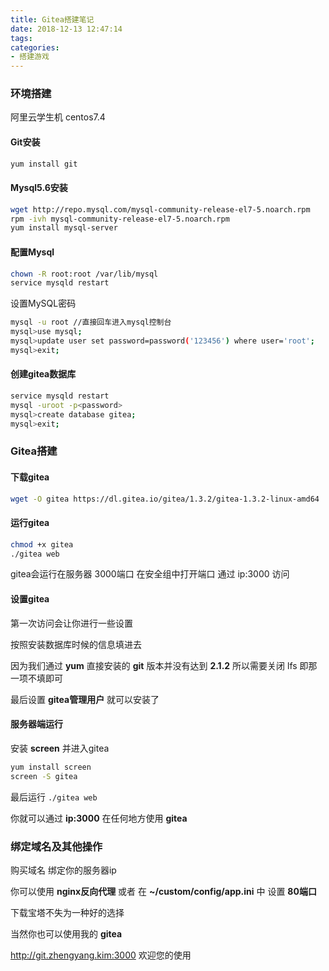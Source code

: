 ```yaml
---
title: Gitea搭建笔记
date: 2018-12-13 12:47:14
tags:
categories:
- 搭建游戏
---
```

### 环境搭建

阿里云学生机
centos7.4

#### Git安装

``` bash
yum install git
```

#### Mysql5.6安装

``` bash
wget http://repo.mysql.com/mysql-community-release-el7-5.noarch.rpm
rpm -ivh mysql-community-release-el7-5.noarch.rpm
yum install mysql-server
```

#### 配置Mysql

``` bash
chown -R root:root /var/lib/mysql
service mysqld restart
```

设置MySQL密码

``` bash
mysql -u root //直接回车进入mysql控制台
mysql>use mysql;
mysql>update user set password=password('123456') where user='root';
mysql>exit;
```

#### 创建gitea数据库

``` bash
service mysqld restart
mysql -uroot -p<password>
mysql>create database gitea;
mysql>exit;
```

### Gitea搭建

#### 下载gitea

``` bash
wget -O gitea https://dl.gitea.io/gitea/1.3.2/gitea-1.3.2-linux-amd64
```

#### 运行gitea

``` bash
chmod +x gitea
./gitea web
```

gitea会运行在服务器 3000端口 在安全组中打开端口
通过 ip:3000 访问

#### 设置gitea

第一次访问会让你进行一些设置  

按照安装数据库时候的信息填进去  

因为我们通过 **yum** 直接安装的 **git** 版本并没有达到 **2.1.2** 所以需要关闭 lfs 即那一项不填即可

最后设置 **gitea管理用户** 就可以安装了

#### 服务器端运行

安装 **screen** 并进入gitea
``` bash
yum install screen
screen -S gitea
```

最后运行 ``` ./gitea web ```

你就可以通过 **ip:3000** 在任何地方使用 **gitea**


### 绑定域名及其他操作

购买域名 绑定你的服务器ip

你可以使用 **nginx反向代理** 或者 在 **~/custom/config/app.ini** 中 设置 **80端口**

下载宝塔不失为一种好的选择

当然你也可以使用我的 **gitea**

http://git.zhengyang.kim:3000 欢迎您的使用
